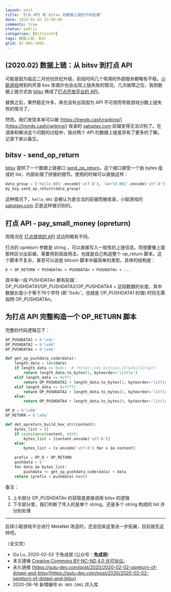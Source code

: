 ```yaml
---
layout: post
title: '打点 API 和 bitsv 对数据上链的不同处理'
date: 2020-02-02 23:00:00
comments: true
status: public
categories: [BitcoinSV]
tags: 数据上链, BSV
glid: Bt-003-2002
---
```


## (2020.02) 数据上链：从 bitsv 到打点 API

可能是因为临近二月份创世纪升级，前段时间几个常用的外部服务都略有不稳。[小聪游戏](https://satoplay.com)用到的开源 bsv 库偶尔也会出现上链失败的情况。几次故障之后，我把数据上链方式由 [bitsv](https://github.com/AustEcon/bitsv) 换成了[打点开放平台的 API](https://developers.dotwallet.com/dev/doc)。

替换之后，果然稳定许多，再也没有出现因为 API 不可用而导致游戏分数上链失败的情况了。

然而，我们发现本来可以被 [https://trends.cash/ranking/](https://trends.cash/ranking/) 收录的 [satoplay.com](https://satoplay.com) 前缀变得无法识别了。在调查和解决这个问题的过程中，我对两个 API 的数据上链差异有了更多的了解。记录下来以备忘。 

## bitsv - send_op_return

[bitsv](https://github.com/AustEcon/bitsv) 提供了一个数据上链接口 [send_op_return](https://austecon.github.io/bitsv/guide/op_return.html#send-op-return)。这个接口接受一个由 bytes 组成的 list，内部处理了拼接的细节。使用的时候可以直接这样：

``` python
data_group = ['hello_001'.encode('utf-8'), 'world_002'.encode('utf-8')]
my_key.send_op_return(data_group)
```

这种情况下，`hello_001` 会被认为是合法的前缀而被收录，小聪游戏的 [satoplay.com](https://satoplay.com) 正是这样被识别的。

## 打点 API - pay_small_money (opreturn)

而情况在 [打点提供的 API](https://developers.dotwallet.com/dev/api/micropay) 这边则略有不同。

打点的 opreturn 参数是 string ，可以直接写入一般性的上链信息。而想要像上面那样区分出前缀，需要用到高级用法，也就是自己构造整个 op_return 脚本。这个脚本不复杂，甚至可以说是 bitcoin 脚本中最简单的类型，具体的结构是：

```
0 + OP_RETURN + PUSHDATAn + PUSHDATAn + PUSHDATAn + ...
```

其中每一段 PUSHDATAn 都有前缀： OP_PUSHDATA1/OP_PUSHDATA2/OP_PUSHDATA4 + 这段数据的长度，其中数据长度小于等于76个字符 (即 '0x4c'，也就是 OP_PUSHDATA1 的值) 时则无需指明 OP_PUSHDATAn。

## 为打点 API 完整构造一个 OP_RETURN 脚本

完整的代码逻辑见下：

``` python
OP_PUSHDATA1 = b'\x4c'
OP_PUSHDATA2 = b'\x4d'
OP_PUSHDATA4 = b'\x4e'

def get_op_pushdata_code(data):
    length_data = len(data)
    if length_data <= 0x4c:  # (https://en.bitcoin.it/wiki/Script)
        return length_data.to_bytes(1, byteorder='little')
    elif length_data <= 0xff:
        return OP_PUSHDATA1 + length_data.to_bytes(1, byteorder='little')  # OP_PUSHDATA1 format
    elif length_data <= 0xffff:
        return OP_PUSHDATA2 + length_data.to_bytes(2, byteorder='little')  # OP_PUSHDATA2 format
    else:
        return OP_PUSHDATA4 + length_data.to_bytes(4, byteorder='little')  # OP_PUSHDATA4 format

OP_0 = b'\x00'
OP_RETURN = b'\x6a'

def dot_opreturn_build_hex_str(content):
    bytes_list = []
    if isinstance(content, str):
        bytes_list = [content.encode('utf-8')]
    else:
        bytes_list = [x.encode('utf-8') for x in content]

    prefix = OP_0 + OP_RETURN
    pushdata = b''
    for data in bytes_list:
        pushdata += get_op_pushdata_code(data) + data
    return (prefix + pushdata).hex()
```

备注：

1. 上半部分 OP_PUSHDATAn 的获取是直接调用 bitsv 的逻辑
2. 下半部分里，我们判断了传入的是单个 string，还是多个 string 构成的 list 并分别处理

-------

后续小聪游戏平台进行 MetaNet 改造时，还会回来这里进一步拓展，目前就先这样吧。

（全文完）

- Gu Lu, 2020-02-02 于免成居 (公众号：**免成居**) 
- 本文遵循 [Creative Commons BY-NC-ND 4.0 许可协议](http://creativecommons.org/licenses/by-nc-nd/4.0/)。
- 永久链接 [https://gulu-dev.com/post/2020/2020-02-02-opreturn-of-dotapi-and-bitsv](https://gulu-dev.com/post/2020/2020-02-02-opreturn-of-dotapi-and-bitsv)
- 2020-06-16 新增编号 `Bt-003-2002` 并入库
